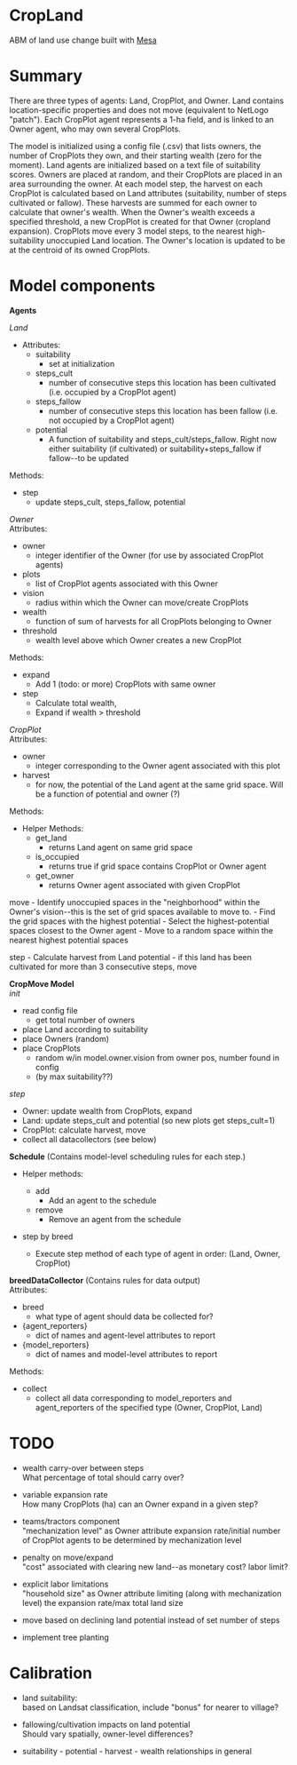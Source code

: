 # CropLand
ABM of land use change built with [Mesa](https://github.com/projectmesa/mesa)

# Summary  
There are three types of agents: Land, CropPlot, and Owner. Land contains
location-specific properties and does not move (equivalent to NetLogo "patch").
Each CropPlot agent represents a 1-ha field, and is linked to an Owner agent,
who may own several CropPlots.  

The model is initialized using a config file (.csv) that lists owners, the
number of CropPlots they own, and their starting wealth (zero for the moment).
Land agents are initialized based on a text file of suitability scores. Owners
are placed at random, and their CropPlots are placed in an area surrounding the
owner. At each model step, the harvest on each CropPlot is calculated based on
Land attributes (suitability, number of steps cultivated or fallow). These
harvests are summed for each owner to calculate that owner's wealth. When the
Owner's wealth exceeds a specified threshold, a new CropPlot is created for that
Owner (cropland expansion). CropPlots move every 3 model steps, to the nearest high-suitability unoccupied Land location. The Owner's location is updated to be at the centroid of its owned CropPlots.  


# Model components  
**Agents**  

*Land*
- Attributes:
  - suitability
    - set at initialization
  - steps_cult
    - number of consecutive steps this location has been cultivated (i.e. occupied by a CropPlot agent)
  - steps_fallow
    - number of consecutive steps this location has been fallow (i.e. not occupied by a CropPlot agent)
  - potential
    - A function of suitability and steps_cult/steps_fallow. Right now either suitability (if cultivated) or suitability+steps_fallow if fallow--to be updated

Methods:  
  - step
    - update steps_cult, steps_fallow, potential

*Owner*  
Attributes:  
  - owner
    - integer identifier of the Owner (for use by associated CropPlot agents)
  - plots
    - list of CropPlot agents associated with this Owner
  - vision
    - radius within which the Owner can move/create CropPlots
  - wealth
    - function of sum of harvests for all CropPlots belonging to Owner
  - threshold
    - wealth level above which Owner creates a new CropPlot

Methods:
  - expand
     - Add 1 (todo: or more) CropPlots with same owner
  - step
    - Calculate total wealth,
    - Expand if wealth > threshold

*CropPlot*  
Attributes:  
  - owner
    - integer corresponding to the Owner agent associated with this plot
  - harvest
    - for now, the potential of the Land agent at the same grid space. Will be a function of potential and owner (?)

Methods:  
  - Helper Methods:
    - get_land
      - returns Land agent on same grid space
    - is_occupied
      - returns true if grid space contains CropPlot or Owner agent
    - get_owner
      - returns Owner agent associated with given CropPlot

  move
    - Identify unoccupied spaces in the "neighborhood" within the Owner's vision--this is the set of grid spaces available to move to.
    - Find the grid spaces with the highest potential
    - Select the highest-potential spaces closest to the Owner agent
    - Move to a random space within the nearest highest potential spaces

  step
    - Calculate harvest from Land potential
    - if this land has been cultivated for more than 3 consecutive steps, move


**CropMove Model**  
*init*  
  - read config file
    - get total number of owners
  - place Land according to suitability
  - place Owners (random)
  - place CropPlots
    - random w/in model.owner.vision from owner pos, number found in config
    - (by max suitability??)


*step*  
- Owner: update wealth from CropPlots, expand
- Land: update steps_cult and potential (so new plots get steps_cult=1)
- CropPlot: calculate harvest, move
- collect all datacollectors (see below)


**Schedule**
(Contains model-level scheduling rules for each step.)
  - Helper methods:
    - add
      - Add an agent to the schedule
    - remove
      - Remove an agent from the schedule

  - step by breed
    - Execute step method of each type of agent in order: (Land, Owner, CropPlot)


**breedDataCollector**
(Contains rules for data output)  
Attributes:
  - breed
    - what type of agent should data be collected for?
  - {agent_reporters}
    - dict of names and agent-level attributes to report
  - {model_reporters}
    - dict of names and model-level attributes to report  

Methods:  
  - collect
    - collect all data corresponding to model_reporters and agent_reporters of the specified type (Owner, CropPlot, Land)

# TODO
- wealth carry-over between steps  
    What percentage of total should carry over?

- variable expansion rate  
    How many CropPlots (ha) can an Owner expand in a given step?

- teams/tractors component  
    "mechanization level" as Owner attribute
    expansion rate/initial number of CropPlot agents to be determined by mechanization level

- penalty on move/expand  
    "cost" associated with clearing new land--as monetary cost? labor limit?

- explicit labor limitations  
    "household size" as Owner attribute limiting (along with mechanization level) the expansion rate/max total land size

- move based on declining land potential instead of set number of steps

- implement tree planting


# Calibration

- land suitability:  
    based on Landsat classification, include "bonus" for nearer to village?

- fallowing/cultivation impacts on land potential  
    Should vary spatially, owner-level differences?

- suitability - potential - harvest - wealth relationships in general    
